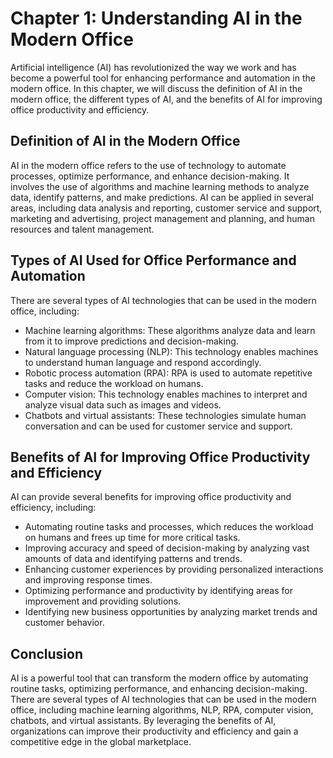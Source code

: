 Chapter 1: Understanding AI in the Modern Office
================================================

Artificial intelligence (AI) has revolutionized the way we work and has become a powerful tool for enhancing performance and automation in the modern office. In this chapter, we will discuss the definition of AI in the modern office, the different types of AI, and the benefits of AI for improving office productivity and efficiency.

Definition of AI in the Modern Office
-------------------------------------

AI in the modern office refers to the use of technology to automate processes, optimize performance, and enhance decision-making. It involves the use of algorithms and machine learning methods to analyze data, identify patterns, and make predictions. AI can be applied in several areas, including data analysis and reporting, customer service and support, marketing and advertising, project management and planning, and human resources and talent management.

Types of AI Used for Office Performance and Automation
------------------------------------------------------

There are several types of AI technologies that can be used in the modern office, including:

* Machine learning algorithms: These algorithms analyze data and learn from it to improve predictions and decision-making.
* Natural language processing (NLP): This technology enables machines to understand human language and respond accordingly.
* Robotic process automation (RPA): RPA is used to automate repetitive tasks and reduce the workload on humans.
* Computer vision: This technology enables machines to interpret and analyze visual data such as images and videos.
* Chatbots and virtual assistants: These technologies simulate human conversation and can be used for customer service and support.

Benefits of AI for Improving Office Productivity and Efficiency
---------------------------------------------------------------

AI can provide several benefits for improving office productivity and efficiency, including:

* Automating routine tasks and processes, which reduces the workload on humans and frees up time for more critical tasks.
* Improving accuracy and speed of decision-making by analyzing vast amounts of data and identifying patterns and trends.
* Enhancing customer experiences by providing personalized interactions and improving response times.
* Optimizing performance and productivity by identifying areas for improvement and providing solutions.
* Identifying new business opportunities by analyzing market trends and customer behavior.

Conclusion
----------

AI is a powerful tool that can transform the modern office by automating routine tasks, optimizing performance, and enhancing decision-making. There are several types of AI technologies that can be used in the modern office, including machine learning algorithms, NLP, RPA, computer vision, chatbots, and virtual assistants. By leveraging the benefits of AI, organizations can improve their productivity and efficiency and gain a competitive edge in the global marketplace.
